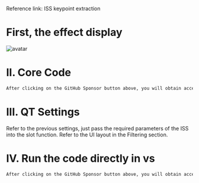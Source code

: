 Reference link: ISS keypoint extraction 

#  First, the effect display 

![avatar]( c9987864edb24e8a8e4b61bdd4b4d1dd.gif) 

#  II. Core Code 

 ```python  
After clicking on the GitHub Sponsor button above, you will obtain access permissions to my private code repository ( https://github.com/slowlon/my_code_bar ) to view this blog code. By searching the code number of this blog, you can find the code you need, code number is: 2024020309573735654
 ```  
#  III. QT Settings 

Refer to the previous settings, just pass the required parameters of the ISS into the slot function. Refer to the UI layout in the Filtering section. 

#  IV. Run the code directly in vs 

 ```python  
After clicking on the GitHub Sponsor button above, you will obtain access permissions to my private code repository ( https://github.com/slowlon/my_code_bar ) to view this blog code. By searching the code number of this blog, you can find the code you need, code number is: 2024020309573735654
 ```  
